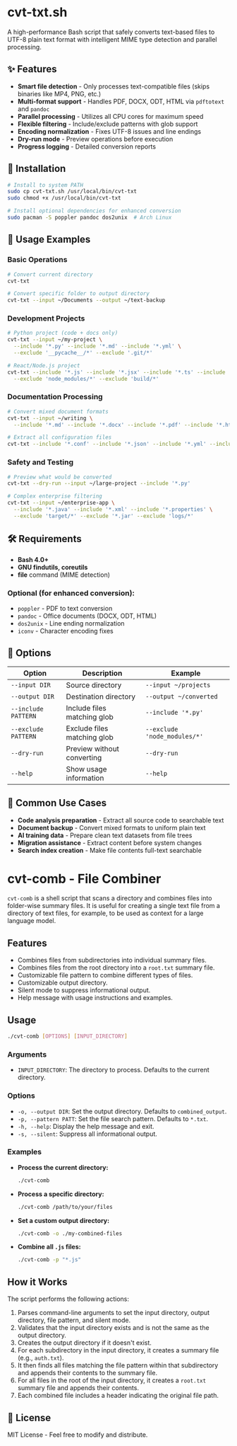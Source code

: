 # cvt-txt.sh

A high-performance Bash script that safely converts text-based files to UTF-8 plain text format with intelligent MIME type detection and parallel processing.

## ✨ Features

- **Smart file detection** - Only processes text-compatible files (skips binaries like MP4, PNG, etc.)
- **Multi-format support** - Handles PDF, DOCX, ODT, HTML via `pdftotext` and `pandoc`
- **Parallel processing** - Utilizes all CPU cores for maximum speed
- **Flexible filtering** - Include/exclude patterns with glob support
- **Encoding normalization** - Fixes UTF-8 issues and line endings
- **Dry-run mode** - Preview operations before execution
- **Progress logging** - Detailed conversion reports

## 🚀 Installation

```bash
# Install to system PATH
sudo cp cvt-txt.sh /usr/local/bin/cvt-txt
sudo chmod +x /usr/local/bin/cvt-txt

# Install optional dependencies for enhanced conversion
sudo pacman -S poppler pandoc dos2unix  # Arch Linux
```

## 📖 Usage Examples

### Basic Operations
```bash
# Convert current directory
cvt-txt

# Convert specific folder to output directory
cvt-txt --input ~/Documents --output ~/text-backup
```

### Development Projects
```bash
# Python project (code + docs only)
cvt-txt --input ~/my-project \
  --include '*.py' --include '*.md' --include '*.yml' \
  --exclude '__pycache__/*' --exclude '.git/*'

# React/Node.js project
cvt-txt --include '*.js' --include '*.jsx' --include '*.ts' --include '*.tsx' \
  --exclude 'node_modules/*' --exclude 'build/*'
```

### Documentation Processing
```bash
# Convert mixed document formats
cvt-txt --input ~/writing \
  --include '*.md' --include '*.docx' --include '*.pdf' --include '*.html'

# Extract all configuration files
cvt-txt --include '*.conf' --include '*.json' --include '*.yml' --include '*.toml'
```

### Safety and Testing
```bash
# Preview what would be converted
cvt-txt --dry-run --input ~/large-project --include '*.py'

# Complex enterprise filtering
cvt-txt --input ~/enterprise-app \
  --include '*.java' --include '*.xml' --include '*.properties' \
  --exclude 'target/*' --exclude '*.jar' --exclude 'logs/*'
```

## 🛠️ Requirements

- **Bash 4.0+**
- **GNU findutils, coreutils**
- **file** command (MIME detection)

### Optional (for enhanced conversion):
- `poppler` - PDF to text conversion
- `pandoc` - Office documents (DOCX, ODT, HTML)
- `dos2unix` - Line ending normalization
- `iconv` - Character encoding fixes

## 📝 Options

| Option | Description | Example |
|--------|-------------|---------|
| `--input DIR` | Source directory | `--input ~/projects` |
| `--output DIR` | Destination directory | `--output ~/converted` |
| `--include PATTERN` | Include files matching glob | `--include '*.py'` |
| `--exclude PATTERN` | Exclude files matching glob | `--exclude 'node_modules/*'` |
| `--dry-run` | Preview without converting | `--dry-run` |
| `--help` | Show usage information | `--help` |

## 🎯 Common Use Cases

- **Code analysis preparation** - Extract all source code to searchable text
- **Document backup** - Convert mixed formats to uniform plain text
- **AI training data** - Prepare clean text datasets from file trees
- **Migration assistance** - Extract content before system changes
- **Search index creation** - Make file contents full-text searchable

# cvt-comb - File Combiner

`cvt-comb` is a shell script that scans a directory and combines files into folder-wise summary files. It is useful for creating a single text file from a directory of text files, for example, to be used as context for a large language model.

## Features

- Combines files from subdirectories into individual summary files.
- Combines files from the root directory into a `root.txt` summary file.
- Customizable file pattern to combine different types of files.
- Customizable output directory.
- Silent mode to suppress informational output.
- Help message with usage instructions and examples.

## Usage

```bash
./cvt-comb [OPTIONS] [INPUT_DIRECTORY]
```

### Arguments

- `INPUT_DIRECTORY`: The directory to process. Defaults to the current directory.

### Options

- `-o, --output DIR`: Set the output directory. Defaults to `combined_output`.
- `-p, --pattern PATT`: Set the file search pattern. Defaults to `*.txt`.
- `-h, --help`: Display the help message and exit.
- `-s, --silent`: Suppress all informational output.

### Examples

- **Process the current directory:**

  ```bash
  ./cvt-comb
  ```

- **Process a specific directory:**

  ```bash
  ./cvt-comb /path/to/your/files
  ```

- **Set a custom output directory:**

  ```bash
  ./cvt-comb -o ./my-combined-files
  ```

- **Combine all `.js` files:**

  ```bash
  ./cvt-comb -p "*.js"
  ```

## How it Works

The script performs the following actions:

1.  Parses command-line arguments to set the input directory, output directory, file pattern, and silent mode.
2.  Validates that the input directory exists and is not the same as the output directory.
3.  Creates the output directory if it doesn't exist.
4.  For each subdirectory in the input directory, it creates a summary file (e.g., `auth.txt`).
5.  It then finds all files matching the file pattern within that subdirectory and appends their contents to the summary file.
6.  For all files in the root of the input directory, it creates a `root.txt` summary file and appends their contents.
7.  Each combined file includes a header indicating the original file path.


## 📄 License

MIT License - Feel free to modify and distribute.
